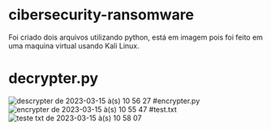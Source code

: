 # cibersecurity-ransomware
Foi criado dois arquivos utilizando python, está em imagem pois foi feito em uma maquina virtual usando Kali Linux.
# decrypter.py
![descrypter de 2023-03-15 à(s) 10 56 27](https://user-images.githubusercontent.com/71944126/225337091-35b80057-b583-4d07-97e4-d97305c12fbd.jpg)
#encrypter.py
![encrypter de 2023-03-15 à(s) 10 55 47 ](https://user-images.githubusercontent.com/71944126/225337240-3e8dd075-9155-4f8e-b6c9-8f64b85a9b4f.jpg)
#test.txt
![teste txt de 2023-03-15 à(s) 10 58 07](https://user-images.githubusercontent.com/71944126/225337367-af4ee106-066d-401c-b3f3-3bbf46a100a3.jpg)
